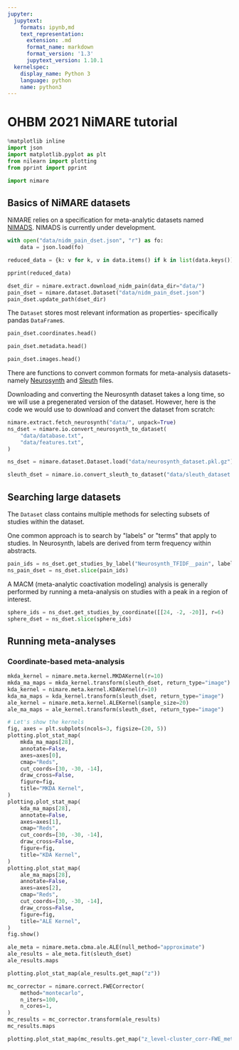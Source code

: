```yaml
---
jupyter:
  jupytext:
    formats: ipynb,md
    text_representation:
      extension: .md
      format_name: markdown
      format_version: '1.3'
      jupytext_version: 1.10.1
  kernelspec:
    display_name: Python 3
    language: python
    name: python3
---
```


# OHBM 2021 NiMARE tutorial

```python
%matplotlib inline
import json
import matplotlib.pyplot as plt
from nilearn import plotting
from pprint import pprint

import nimare
```

## Basics of NiMARE datasets
NiMARE relies on a specification for meta-analytic datasets named [NIMADS](https://github.com/neurostuff/NIMADS). NIMADS is currently under development.

```python
with open("data/nidm_pain_dset.json", "r") as fo:
    data = json.load(fo)

reduced_data = {k: v for k, v in data.items() if k in list(data.keys())[:2]}

pprint(reduced_data)
```

```python
dset_dir = nimare.extract.download_nidm_pain(data_dir="data/")
pain_dset = nimare.dataset.Dataset("data/nidm_pain_dset.json")
pain_dset.update_path(dset_dir)
```

The `Dataset` stores most relevant information as properties- specifically pandas `DataFrame`s.

```python
pain_dset.coordinates.head()
```

```python
pain_dset.metadata.head()
```

```python
pain_dset.images.head()
```

There are functions to convert common formats for meta-analysis datasets- namely [Neurosynth](https://github.com/neurosynth/neurosynth-data) and [Sleuth](http://brainmap.org/sleuth/) files.

<!-- #region -->
Downloading and converting the Neurosynth dataset takes a long time, so we will use a pregenerated version of the dataset. However, here is the code we would use to download and convert the dataset from scratch:

```python
nimare.extract.fetch_neurosynth("data/", unpack=True)
ns_dset = nimare.io.convert_neurosynth_to_dataset(
    "data/database.txt",
    "data/features.txt",
)
```
<!-- #endregion -->

```python
ns_dset = nimare.dataset.Dataset.load("data/neurosynth_dataset.pkl.gz")
```

```python
sleuth_dset = nimare.io.convert_sleuth_to_dataset("data/sleuth_dataset.txt")
```

## Searching large datasets

The `Dataset` class contains multiple methods for selecting subsets of studies within the dataset.

One common approach is to search by "labels" or "terms" that apply to studies. In Neurosynth, labels are derived from term frequency within abstracts.

```python
pain_ids = ns_dset.get_studies_by_label("Neurosynth_TFIDF__pain", label_threshold=0.001)
ns_pain_dset = ns_dset.slice(pain_ids)
```

A MACM (meta-analytic coactivation modeling) analysis is generally performed by running a meta-analysis on studies with a peak in a region of interest.

```python
sphere_ids = ns_dset.get_studies_by_coordinate([[24, -2, -20]], r=6)
sphere_dset = ns_dset.slice(sphere_ids)
```

## Running meta-analyses

### Coordinate-based meta-analysis

```python
mkda_kernel = nimare.meta.kernel.MKDAKernel(r=10)
mkda_ma_maps = mkda_kernel.transform(sleuth_dset, return_type="image")
kda_kernel = nimare.meta.kernel.KDAKernel(r=10)
kda_ma_maps = kda_kernel.transform(sleuth_dset, return_type="image")
ale_kernel = nimare.meta.kernel.ALEKernel(sample_size=20)
ale_ma_maps = ale_kernel.transform(sleuth_dset, return_type="image")

# Let's show the kernels
fig, axes = plt.subplots(ncols=3, figsize=(20, 5))
plotting.plot_stat_map(
    mkda_ma_maps[28],
    annotate=False,
    axes=axes[0],
    cmap="Reds",
    cut_coords=[30, -30, -14],
    draw_cross=False,
    figure=fig,
    title="MKDA Kernel",
)
plotting.plot_stat_map(
    kda_ma_maps[28],
    annotate=False,
    axes=axes[1],
    cmap="Reds",
    cut_coords=[30, -30, -14],
    draw_cross=False,
    figure=fig,
    title="KDA Kernel",
)
plotting.plot_stat_map(
    ale_ma_maps[28],
    annotate=False,
    axes=axes[2],
    cmap="Reds",
    cut_coords=[30, -30, -14],
    draw_cross=False,
    figure=fig,
    title="ALE Kernel",
)
fig.show()
```

```python
ale_meta = nimare.meta.cbma.ale.ALE(null_method="approximate")
ale_results = ale_meta.fit(sleuth_dset)
ale_results.maps
```

```python
plotting.plot_stat_map(ale_results.get_map("z"))
```

```python
mc_corrector = nimare.correct.FWECorrector(
    method="montecarlo", 
    n_iters=100, 
    n_cores=1,
)
mc_results = mc_corrector.transform(ale_results)
mc_results.maps
```

```python
plotting.plot_stat_map(mc_results.get_map("z_level-cluster_corr-FWE_method-montecarlo"))
```

```python

```
